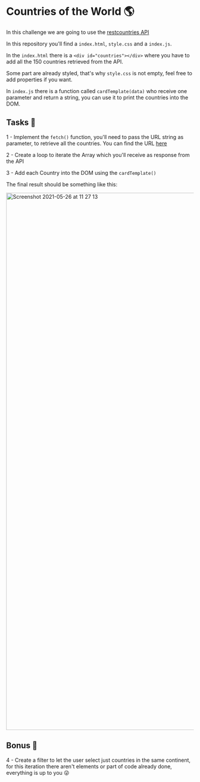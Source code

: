 # Countries of the World 🌎

In this challenge we are going to use the [restcountries API](https://restcountries.eu/)

In this repository you'll find a `index.html`, `style.css` and a `index.js`.

In the `index.html` there is a `<div id="countries"></div>` where you have to add all the 150 countries retrieved from the API.

Some part are already styled, that's why `style.css` is not empty, feel free to add properties if you want.

In `index.js` there is a function called `cardTemplate(data)` who receive one parameter and return a string, you can use it to print the countries into the DOM.

## Tasks 📝

1 - Implement the `fetch()` function, you'll need to pass the URL string as parameter, to retrieve all the countries. You can find the URL [here](https://restcountries.eu/#api-endpoints-all)

2 - Create a loop to iterate the Array which you'll receive as response from the API 

3 - Add each Country into the DOM using the `cardTemplate()`

The final result should be something like this:

<img width="1440" alt="Screenshot 2021-05-26 at 11 27 13" src="https://user-images.githubusercontent.com/33903092/119640675-23433900-be19-11eb-9eb7-095046759d34.png">

## Bonus 🎁

4 - Create a filter to let the user select just countries in the same continent, for this iteration there aren't elements or part of code already done, everything is up to you 😜
